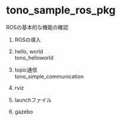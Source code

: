 # tono_sample_ros_pkg
ROSの基本的な機能の確認

1. ROSの導入

2. hello, world  
tono_helloworld

3. topic通信  
tono_simple_communication

4. rviz

5. launchファイル

6. gazebo
